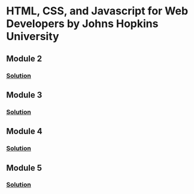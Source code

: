 # HTML, CSS, and Javascript for Web Developers by Johns Hopkins University
## Module 2

### [Solution](https://sanchit-pro.github.io/Coursera-Assignment/Module2-Solutions/)

## Module 3

### [Solution](https://sanchit-pro.github.io/Coursera-Assignment/Module3-Solutions/)

## Module 4

### [Solution](https://sanchit-pro.github.io/Coursera-Assignment/Module4-Solutions/)

## Module 5

### [Solution](https://sanchit-pro.github.io/Coursera-Assignment/Module5-Solutions/)
